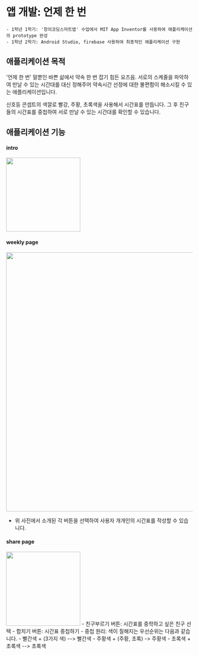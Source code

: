 # 앱 개발: 언제 한 번
```
- 1학년 1학기: '창의코딩스마트앱' 수업에서 MIT App Inventor를 사용하여 애플리케이션의 prototype 완성
- 1학년 2학기: Android Studio, firebase 사용하여 최종적인 애플리케이션 구현
```

## 애플리케이션 목적
'언제 한 번' 말뿐인 바쁜 삶에서 약속 한 번 잡기 힘든 요즈음. 서로의 스케줄을 파악하여 만날 수 있는 시간대를 대신 정해주어 약속시간 선정에 대한 불편함이 해소시킬 수 있는 애플리케이션입니다.

신호등 콘셉트의 색깔로 빨강, 주황, 초록색을 사용해서 시간표를 만듭니다. 그 후 친구들의 시간표를 중첩하여 서로 만날 수 있는 시간대를 확인할 수 있습니다.

## 애플리케이션 기능

#### intro
<img src="https://user-images.githubusercontent.com/46768752/127725499-dcb1baa3-ec35-47a5-af7f-9c9759f669be.png" width='200'>

#### weekly page
<img src="https://user-images.githubusercontent.com/46768752/127725405-eab9f90e-bbe9-48cf-a884-75fb42430750.png" width='700'>

- 위 사진에서 소개된 각 버튼을 선택하여 사용자 개개인의 시간표를 작성할 수 있습니다.


#### share page
<img src="https://user-images.githubusercontent.com/46768752/127725458-579ce912-b134-4840-8a99-c250828a6a42.png" width='200'>
- 친구부르기 버튼: 시간표를 중학하고 싶은 친구 선택
- 합치기 버튼: 시간표 중첩하기
- 중첩 원리: 색이 칠해지는 우선순위는 다음과 같습니다.
	- 빨간색 + (3가지 색) --> 빨간색
	- 주황색 + (주황, 초록) -> 주황색
	- 초록색 + 초록색 --> 초록색
